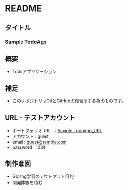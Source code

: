 # README

## タイトル
### Sample TodoApp

## 概要
 - Todoアプリケーション

## 補足
 - このリポジトリはGitとGitHubの復習をする為のものです。

## URL・テストアカウント
- ポートフォリオURL　: [Sample TodoApp_URL](https://afternoon-lake-02407.herokuapp.com/)
- アカウント : guest
- email : guest@sample.com
- password : 1234

## 制作意図
 - Golang学習のアウトプット目的
 - 開発体験を積む
